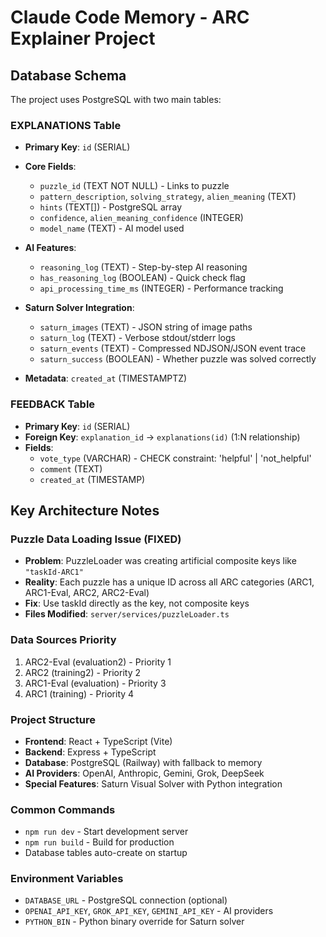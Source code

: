 # Claude Code Memory - ARC Explainer Project

## Database Schema

The project uses PostgreSQL with two main tables:

### EXPLANATIONS Table
- **Primary Key**: `id` (SERIAL)
- **Core Fields**:
  - `puzzle_id` (TEXT NOT NULL) - Links to puzzle
  - `pattern_description`, `solving_strategy`, `alien_meaning` (TEXT)
  - `hints` (TEXT[]) - PostgreSQL array
  - `confidence`, `alien_meaning_confidence` (INTEGER)
  - `model_name` (TEXT) - AI model used
  
- **AI Features**:
  - `reasoning_log` (TEXT) - Step-by-step AI reasoning
  - `has_reasoning_log` (BOOLEAN) - Quick check flag
  - `api_processing_time_ms` (INTEGER) - Performance tracking
  
- **Saturn Solver Integration**:
  - `saturn_images` (TEXT) - JSON string of image paths
  - `saturn_log` (TEXT) - Verbose stdout/stderr logs
  - `saturn_events` (TEXT) - Compressed NDJSON/JSON event trace
  - `saturn_success` (BOOLEAN) - Whether puzzle was solved correctly
  
- **Metadata**: `created_at` (TIMESTAMPTZ)

### FEEDBACK Table
- **Primary Key**: `id` (SERIAL)
- **Foreign Key**: `explanation_id` → `explanations(id)` (1:N relationship)
- **Fields**:
  - `vote_type` (VARCHAR) - CHECK constraint: 'helpful' | 'not_helpful'
  - `comment` (TEXT)
  - `created_at` (TIMESTAMP)

## Key Architecture Notes

### Puzzle Data Loading Issue (FIXED)
- **Problem**: PuzzleLoader was creating artificial composite keys like `"taskId-ARC1"` 
- **Reality**: Each puzzle has a unique ID across all ARC categories (ARC1, ARC1-Eval, ARC2, ARC2-Eval)
- **Fix**: Use taskId directly as the key, not composite keys
- **Files Modified**: `server/services/puzzleLoader.ts`

### Data Sources Priority
1. ARC2-Eval (evaluation2) - Priority 1
2. ARC2 (training2) - Priority 2  
3. ARC1-Eval (evaluation) - Priority 3
4. ARC1 (training) - Priority 4

### Project Structure
- **Frontend**: React + TypeScript (Vite)
- **Backend**: Express + TypeScript
- **Database**: PostgreSQL (Railway) with fallback to memory
- **AI Providers**: OpenAI, Anthropic, Gemini, Grok, DeepSeek
- **Special Features**: Saturn Visual Solver with Python integration

### Common Commands
- `npm run dev` - Start development server
- `npm run build` - Build for production
- Database tables auto-create on startup

### Environment Variables
- `DATABASE_URL` - PostgreSQL connection (optional)
- `OPENAI_API_KEY`, `GROK_API_KEY`, `GEMINI_API_KEY` - AI providers
- `PYTHON_BIN` - Python binary override for Saturn solver
